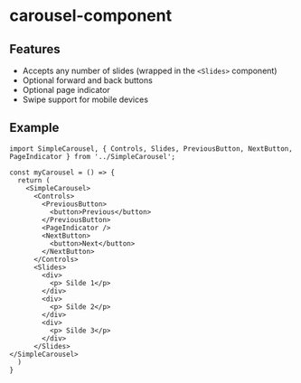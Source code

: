 # carousel-component

## Features
  * Accepts any number of slides (wrapped in the `<Slides>` component)
  * Optional forward and back buttons
  * Optional page indicator
  * Swipe support for mobile devices
## Example

```
import SimpleCarousel, { Controls, Slides, PreviousButton, NextButton, PageIndicator } from '../SimpleCarousel';

const myCarousel = () => {
  return (
    <SimpleCarousel>
      <Controls>
        <PreviousButton>
          <button>Previous</button>
        </PreviousButton>
        <PageIndicator />
        <NextButton>
          <button>Next</button>
        </NextButton>
      </Controls>
      <Slides>
        <div>
          <p> Silde 1</p>
        </div>
        <div>
          <p> Silde 2</p>
        </div>
        <div>
          <p> Silde 3</p>
        </div>
      </Slides>
</SimpleCarousel>
  )
}
```